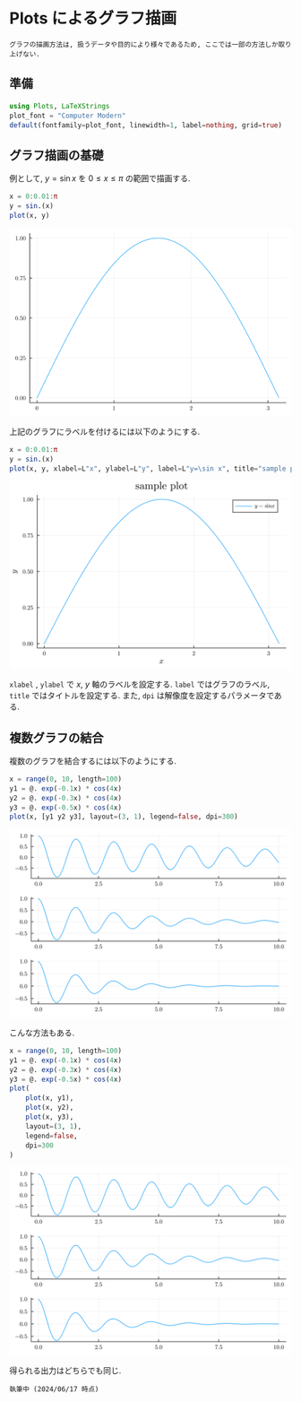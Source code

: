 # Plots によるグラフ描画

```{note}
グラフの描画方法は, 扱うデータや目的により様々であるため, ここでは一部の方法しか取り上げない. 
```

## 準備

```Julia
using Plots, LaTeXStrings
plot_font = "Computer Modern"
default(fontfamily=plot_font, linewidth=1, label=nothing, grid=true)
```

## グラフ描画の基礎

例として, $y=\sin x$ を $0\leq x\leq\pi$ の範囲で描画する.

```Julia
x = 0:0.01:π
y = sin.(x)
plot(x, y)
```

![sample01](_images/sample_plot01.png)

上記のグラフにラベルを付けるには以下のようにする.

```Julia
x = 0:0.01:π
y = sin.(x)
plot(x, y, xlabel=L"x", ylabel=L"y", label=L"y=\sin x", title="sample plot", dpi=300)
```

![sampl02](_images/sample_plot02.png)

`xlabel` , `ylabel` で $x$, $y$ 軸のラベルを設定する. `label` ではグラフのラベル, `title` ではタイトルを設定する. また, `dpi` は解像度を設定するパラメータである.

## 複数グラフの結合

複数のグラフを結合するには以下のようにする.

```Julia
x = range(0, 10, length=100)
y1 = @. exp(-0.1x) * cos(4x)
y2 = @. exp(-0.3x) * cos(4x)
y3 = @. exp(-0.5x) * cos(4x)
plot(x, [y1 y2 y3], layout=(3, 1), legend=false, dpi=300)
```

![multi](_images/multi.png)

こんな方法もある.

```Julia
x = range(0, 10, length=100)
y1 = @. exp(-0.1x) * cos(4x)
y2 = @. exp(-0.3x) * cos(4x)
y3 = @. exp(-0.5x) * cos(4x)
plot(
    plot(x, y1),
    plot(x, y2),
    plot(x, y3),
    layout=(3, 1),
    legend=false,
    dpi=300
)
```

![multi](_images/multi.png)

得られる出力はどちらでも同じ.

```{note}
執筆中 (2024/06/17 時点)
```
